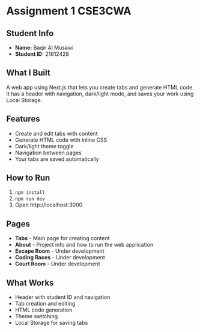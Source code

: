 # Assignment 1 CSE3CWA

## Student Info
- **Name:** Baqir Al Musawi
- **Student ID:** 21612428

## What I Built
A web app using Next.js that lets you create tabs and generate HTML code. It has a header with navigation, dark/light mode, and saves your work using Local Storage.

## Features
- Create and edit tabs with content
- Generate HTML code with inline CSS
- Dark/light theme toggle
- Navigation between pages
- Your tabs are saved automatically

## How to Run
1. `npm install`
2. `npm run dev`
3. Open http://localhost:3000

## Pages
- **Tabs** - Main page for creating content
- **About** - Project info and how to run the web application
- **Escape Room** - Under development
- **Coding Races** - Under development  
- **Court Room** - Under development

## What Works
- Header with student ID and navigation
- Tab creation and editing
- HTML code generation
- Theme switching
- Local Storage for saving tabs